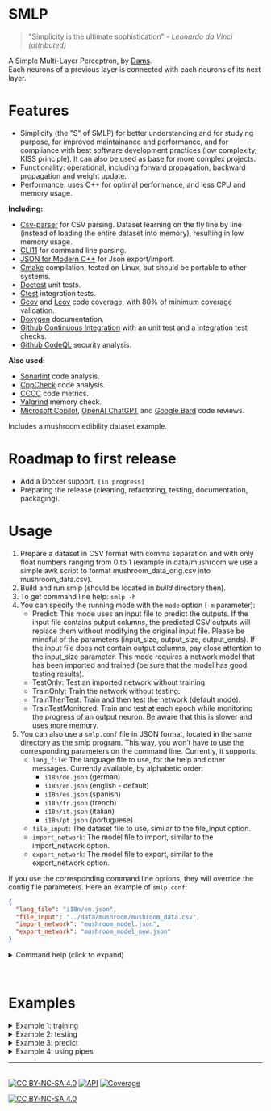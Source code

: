 # SMLP

> "Simplicity is the ultimate sophistication" _- Leonardo da Vinci (attributed)_

A Simple Multi-Layer Perceptron, by [Dams](https://dams-labs.net/).  
Each neurons of a previous layer is connected with each neurons of its next layer.

# Features

- Simplicity (the "S" of SMLP) for better understanding and for studying purpose, for improved maintainance and performance, and for compliance with best software development practices (low complexity, KISS principle). It can also be used as base for more complex projects.
- Functionality: operational, including forward propagation, backward propagation and weight update.
- Performance: uses C++ for optimal performance, and less CPU and memory usage.

**Including:**

- [Csv-parser](https://github.com/ashaduri/csv-parser) for CSV parsing. Dataset learning on the fly line by line (instead of loading the entire dataset into memory), resulting in low memory usage.
- [CLI11](https://github.com/CLIUtils/CLI11) for command line parsing.
- [JSON for Modern C++](https://github.com/nlohmann/json) for Json export/import.
- [Cmake](https://cmake.org) compilation, tested on Linux, but should be portable to other systems.
- [Doctest](https://github.com/doctest/doctest) unit tests.
- [Ctest](https://cmake.org/cmake/help/book/mastering-cmake/chapter/Testing%20With%20CMake%20and%20CTest.html) integration tests.
- [Gcov](https://gcc.gnu.org/onlinedocs/gcc/Gcov.html) and [Lcov](https://github.com/linux-test-project/lcov) code coverage, with 80% of minimum coverage validation.
- [Doxygen](https://www.doxygen.nl) documentation.
- [Github Continuous Integration](https://docs.github.com/en/actions/automating-builds-and-tests/about-continuous-integration) with an unit test and a integration test checks.
- [Github CodeQL](https://github.com/features/security/code) security analysis.

**Also used:**

- [Sonarlint](https://www.sonarsource.com/products/sonarlint) code analysis.
- [CppCheck](https://cppcheck.sourceforge.io/) code analysis.
- [CCCC](https://sarnold.github.io/cccc/CCCC_User_Guide.html) code metrics.
- [Valgrind](https://valgrind.org/) memory check.
- [Microsoft Copilot](https://www.microsoft.com/en-us/bing?ep=140&es=31&form=MA13FV), [OpenAI ChatGPT](https://chat.openai.com/) and [Google Bard](https://bard.google.com/) code reviews.

Includes a mushroom edibility dataset example.

# Roadmap to first release

- Add a Docker support. `[in progress]`
- Preparing the release (cleaning, refactoring, testing, documentation, packaging).

# Usage

1. Prepare a dataset in CSV format with comma separation and with only float numbers ranging from 0 to 1 (example in data/mushroom we use a simple awk script to format mushroom_data_orig.csv into mushroom_data.csv).
2. Build and run smlp (should be located in _build_ directory then).
3. To get command line help: `smlp -h`
4. You can specify the running mode with the `mode` option (`-m` parameter):
   - Predict: This mode uses an input file to predict the outputs. If the input file contains output columns, the predicted CSV outputs will replace them without modifying the original input file. Please be mindful of the parameters (input_size, output_size, output_ends). If the input file does not contain output columns, pay close attention to the input_size parameter. This mode requires a network model that has been imported and trained (be sure that the model has good testing results).
   - TestOnly: Test an imported network without training.
   - TrainOnly: Train the network without testing.
   - TrainThenTest: Train and then test the network (default mode).
   - TrainTestMonitored: Train and test at each epoch while monitoring the progress of an output neuron. Be aware that this is slower and uses more memory.
5. You can also use a `smlp.conf` file in JSON format, located in the same directory as the smlp program. This way, you won’t have to use the corresponding parameters on the command line. Currently, it supports:
   - `lang_file`: The language file to use, for the help and other messages. Currently available, by alphabetic order:
     - `i18n/de.json` (german)
     - `i18n/en.json` (english - default)
     - `i18n/es.json` (spanish)
     - `i18n/fr.json` (french)
     - `i18n/it.json` (italian)
     - `i18n/pt.json` (portuguese)
   - `file_input`: The dataset file to use, similar to the file_input option.
   - `import_network`: The model file to import, similar to the import_network option.
   - `export_network`: The model file to export, similar to the export_network option.

If you use the corresponding command line options, they will override the config file parameters. Here an example of `smlp.conf`:

```json
{
  "lang_file": "i18n/en.json",
  "file_input": "../data/mushroom/mushroom_data.csv",
  "import_network": "mushroom_model.json",
  "export_network": "mushroom_model_new.json"
}
```

<details>
<summary>Command help (click to expand)</summary>

```bash
$ ./smlp -h
SMLP - Simple Multilayer Perceptron
Usage: ./smlp [OPTIONS]

Options:
-h,--help Print this help message and exit
-i,--import_network TEXT:FILE
Import a network model instead of creating a new one. This must be a valid model filepath, specifically a file generated by SMLP. If this option is used, there is no need to specify layer parameters as they are included in the model.
-e,--export_network TEXT Export the network model after training. This must be a valid filepath. The exported model can be imported later, eliminating the need for retraining.
-f,--file_input TEXT:FILE Specify the data file to be used for training and testing.
-s,--input_size UINT:POSITIVE [0]
The numbers of input neurons
-o,--output_size UINT:POSITIVE [1]
The numbers of output neurons
-d,--hidden_size UINT:NONNEGATIVE [10]
The numbers of hidden neurons per hidden layer
-c,--hiddens_count UINT:NONNEGATIVE [1]
The count of hidden layers
-p,--epochs UINT:NONNEGATIVE [3]
The numbers of epochs retraining
-l,--learning_rate FLOAT:FLOAT in [0 - 1]:FLOAT [0.01]
The network training learning rate
-t,--output_ends Indicate that the output columns of the dataset are located at the end of the record.
By default smlp will look at the firsts columns
-r,--training_ratio FLOAT:FLOAT in [0 - 1]:FLOAT [0.7]
The training ratio of the file to switch between data for training and data for testing, should be around 0.7
-R,--training_ratio_line UINT:NONNEGATIVE [0]
The training ratio line number of the file to switch between data for training and data for testing, should be located at 70% of the file.
-m,--mode ENUM:value in {Predict->0,TestOnly->1,TrainOnly->2,TrainTestMonitored->3,TrainThenTest->4} OR {0,1,2,3,4} [4]
Select the running mode: - Predict:This mode uses an input file to predict the outputs.
If the input file contains output columns, the predicted CSV outputs will replace them without modifying the original input file.
Please be mindful of the parameters (input_size, output_size, output_ends). If the input file does not contain output columns, pay close attention to the input_size parameter.
This mode requires a network that has been imported and trained (be sure that the model has good testing results). - TestOnly: Test an imported network without training. - TrainOnly: Train the network without testing. - TrainThenTest: Train and then test the network (default). - TrainTestMonitored: Train and test at each epoch while monitoring the progress of an output neuron. Be aware that this is slower and uses more memory.
-n,--predict_mode ENUM:value in {CSV->0,NumberAndRaw->1,NumberOnly->2,RawOnly->3} OR {0,1,2,3} [0]
If using Predict mode, select the output render mode: - CSV: This will render the output(s) at the end or at the begining of the input line, depending of your output_ends option (default). - NumberAndRaw: This will show both the predicted output(s) numbers and their raw values. - NumberOnly: This will show only the predicted outputs number. - RawOnly: This will only show the output(s) raw values.
-y,--output_index_to_monitor UINT:NONNEGATIVE [1]
Indicate the output neuron index to monitor during a TrainTestMonitored mode. If index = 0 there will be no progress monitoring. Default is 1, the first neuron output.
-a,--hidden_activation_function ENUM:value in {ELU->0,LReLU->1,PReLU->2,ReLU->3,Sigmoid->4,Tanh->5} OR {0,1,2,3,4,5} [4]
Select the hidden neurons activation function: - ELU: Exponential Linear Units, require an hidden_activation_alpha parameter. - LReLU: Leaky ReLU. - PReLU: Parametric ReLU, require an hidden_activation_alpha_parameter. - ReLU: Rectified Linear Unit. - Sigmoid (default). - Tanh: Hyperbolic Tangent
-b,--output_activation_function ENUM:value in {ELU->0,LReLU->1,PReLU->2,ReLU->3,Sigmoid->4,Tanh->5} OR {0,1,2,3,4,5} [4]
Select the output neurons activation function: - ELU: Exponential Linear Units, require an output_activation_alpha parameter. - LReLU: Leaky ReLU. - PReLU: Parametric ReLU, require an output_activation_alpha parameter. - ReLU: Rectified Linear Unit. - Sigmoid (default). - Tanh: Hyperbolic Tangent
-A,--hidden_activation_alpha FLOAT:FLOAT in [-100 - 100] [0.1]
The alpha parameter value for ELU and PReLU activation functions on hidden layers
-B,--output_activation_alpha FLOAT:FLOAT in [-100 - 100] [0.1]
The alpha parameter value for ELU and PReLU activation functions on output layer
-H,--enable_http Enable the HTTP service
-P,--http_port UINT:NONNEGATIVE [8080]
Set the HTTP service port
-x,--disable_stdin Disable stdin input like command pipes and interactive testing
-v,--version Show current version
-V,--verbose Verbose logs

```

</details>

&nbsp;

# Examples

<details>
<summary>Example 1: training</summary>

Training a new MLP with the mushroom dataset, 20 inputs (-s), 1 output (-o), 12 neurons by hidden layers (-d), 1 hidden layer (-c), during 100 epochs (-p), output at beginning of the dataset (no -t), with a ReLU activation function on hidden layer (-a) and with monitored tests (-m). Then exporting the model to myMushroomMLP.json after the training (-e).

`smlp -e myMushroomMLP.json -f ../data/mushroom/mushroom_data.csv -s 20 -o 1 -d 12 -c 1 -p 100 -a ReLU -m TrainTestMonitored`

Output:

```

...
[2023-11-06 14:58:26] [INFO] Training epoch 93/100... testing... acc(lah)[87 85 82] conv(01t)[84 99 91]
[2023-11-06 14:58:28] [INFO] Training epoch 94/100... testing... acc(lah)[84 81 78] conv(01t)[78 1e+02 88]
[2023-11-06 14:58:30] [INFO] Training epoch 95/100... testing... acc(lah)[84 81 79] conv(01t)[78 1e+02 88]
[2023-11-06 14:58:41] [INFO] Training epoch 96/100... testing... acc(lah)[84 81 79] conv(01t)[78 1e+02 88]
[2023-11-06 14:58:43] [INFO] Training epoch 97/100... testing... acc(lah)[84 81 79] conv(01t)[78 1e+02 88]
[2023-11-06 14:58:45] [INFO] Training epoch 98/100... testing... acc(lah)[84 82 79] conv(01t)[79 99 88]
[2023-11-06 14:58:47] [INFO] Training epoch 99/100... testing... acc(lah)[84 82 79] conv(01t)[79 1e+02 88]
[2023-11-06 14:58:49] [INFO] Training epoch 100/100... testing... acc(lah)[85 83 80] conv(01t)[80 99 89]
[2023-11-06 14:58:51] [INFO] Elapsed time: 292.32s
[2023-11-06 14:58:51] [INFO] Testing results:
Low accuracy (correct at 70%): 84.8%
Avg accuracy (correct at 80%): 82.8%
High accuracy (correct at 90%): 79.6%
Good convergence toward zero: 80.1% (8183/10215)
Good convergence toward one: 99.4% (8057/8106)
Good convergence total: 88.6% (16240/18321)

[2023-11-06 14:58:51] [INFO] Exporting network model to myMushroomMLP.json...

```

</details>

<details>
<summary>Example 2: testing</summary>

Importing the previous myMushroomMLP.json and testing it with the mushroom dataset.

`smlp -i myMushroomMLP.json -f ../data/mushroom/mushroom_data.csv -m TestOnly`

Output:

```

[2023-11-06 15:00:13] [INFO] Importing network model from myMushroomMLP.json...
[2023-11-06 15:00:13] [INFO] Testing, using file ../data/mushroom/mushroom_data.csv
Testing results:
Low accuracy (correct at 70%): 84.8%
Avg accuracy (correct at 80%): 82.8%
High accuracy (correct at 90%): 79.6%

```

</details>

<details>
<summary>Example 3: predict</summary>

Using a new data file that doesn't have outputs to predict the outputs with our previous mushroom mlp model.
`smlp -i myMushroomMLP.json -f ../data/mushroom/mushroom_data_to_predict.csv -m Predict`

mushroom_data_to_predict.csv:

```

0.08,0.43,0.90,0.42,1.00,0.62,0.33,0.38,0.10,0.07,0.00,0.00,0.38,0.00,0.00,1.00,0.92,0.00,1.00,0.00
0.01,0.57,0.90,0.25,1.00,0.00,0.67,0.92,0.09,0.02,0.00,0.00,0.62,0.00,0.00,1.00,0.92,0.00,1.00,0.00
0.07,0.57,0.00,0.25,1.00,0.38,0.33,0.62,0.11,0.07,0.14,0.00,0.08,0.00,0.00,1.00,0.92,0.00,0.25,0.00
0.09,0.57,0.00,0.67,1.00,0.62,0.33,0.62,0.13,0.20,0.00,0.00,0.62,0.00,0.00,1.00,0.92,0.00,0.38,0.00
0.16,0.71,0.40,0.08,1.00,0.38,0.33,0.69,0.12,0.20,0.00,0.64,0.08,0.00,0.00,1.00,0.92,0.00,1.00,0.00
0.06,0.14,0.40,1.00,1.00,0.50,0.00,0.69,0.17,0.06,0.00,0.00,0.92,0.00,0.00,1.00,0.92,0.00,0.12,0.00
0.02,0.43,0.20,0.08,1.00,0.38,0.67,0.08,0.04,0.02,0.00,0.36,0.08,0.00,0.00,1.00,0.92,0.00,0.62,0.00
0.09,1.00,0.70,0.75,1.00,0.00,0.33,0.85,0.03,0.09,0.00,0.00,0.08,0.00,0.00,1.00,0.92,0.00,1.00,0.00
0.07,0.71,0.00,0.08,0.50,0.38,0.33,0.69,0.10,0.06,0.00,0.00,0.54,0.00,0.00,1.00,0.92,0.00,1.00,0.00
0.06,0.43,0.00,0.75,1.00,0.12,0.33,0.62,0.11,0.09,0.00,0.00,0.23,0.00,0.00,1.00,0.92,0.00,1.00,0.00

```

Output:

```

1,0.08,0.43,0.9,0.42,1,0.62,0.33,0.38,0.1,0.07,0,0,0.38,0,0,1,0.92,0,1,0
1,0.01,0.57,0.9,0.25,1,0,0.67,0.92,0.09,0.02,0,0,0.62,0,0,1,0.92,0,1,0
0,0.07,0.57,0,0.25,1,0.38,0.33,0.62,0.11,0.07,0.14,0,0.08,0,0,1,0.92,0,0.25,0
1,0.09,0.57,0,0.67,1,0.62,0.33,0.62,0.13,0.2,0,0,0.62,0,0,1,0.92,0,0.38,0
1,0.16,0.71,0.4,0.08,1,0.38,0.33,0.69,0.12,0.2,0,0.64,0.08,0,0,1,0.92,0,1,0
0,0.06,0.14,0.4,1,1,0.5,0,0.69,0.17,0.06,0,0,0.92,0,0,1,0.92,0,0.12,0
0,0.02,0.43,0.2,0.08,1,0.38,0.67,0.08,0.04,0.02,0,0.36,0.08,0,0,1,0.92,0,0.62,0
1,0.09,1,0.7,0.75,1,0,0.33,0.85,0.03,0.09,0,0,0.08,0,0,1,0.92,0,1,0
0,0.07,0.71,0,0.08,0.5,0.38,0.33,0.69,0.1,0.06,0,0,0.54,0,0,1,0.92,0,1,0
1,0.06,0.43,0,0.75,1,0.12,0.33,0.62,0.11,0.09,0,0,0.23,0,0,1,0.92,0,1,0

```

The first column represents the predicted result: 1 signifies that the mushroom is likely edible, while 0 indicates it is likely not edible. These predictions are made with an accuracy of 80%, meaning that there is an 80% confidence in these predictions. However, caution is advised. While we can strive to improve the accuracy of the model, it’s important to remember that predictions are inherently probabilistic and will never reach 100% certainty, mirroring the inherent uncertainties of real life.

</details>

<details>
<summary>Example 4: using pipes</summary>

You can chain commands with pipes. This allows you to, for example, have a parser command before predicting the data with a neural network, and then chain the output with another command. Please note that when using pipes, you should use the `-R,--training_ratio_line` option instead of `training_ratio`. Also, be aware that there’s no `epoch` option available with pipes. However, you can use a loop in a script for that purpose.
Here some examples:

```bash
# create a new network model
$ cat ../data/mushroom/mushroom_data.csv | ./smlp -e mushroom_model.json -s 20 -o 1 -d 12 -c 1 -R 40000 -a ReLU -m TrainTestMonitored
[2023-11-17 20:56:16] [INFO] Training...testing... acc(lah)[30 13 5.1]

# train the network model again, the model accuracy (low, average, high) increase
$ cat ../data/mushroom/mushroom_data.csv | ./smlp -i mushroom_model.json -e mushroom_model.json -R 40000 -m TrainTestMonitored
[2023-11-17 21:00:14] [INFO] Training...testing... acc(lah)[52 36 20]

# test the model with some data (here the last 1000 lines) that shouldn't have been used during the training:
$ tail -n 1000 ../data/mushroom/mushroom_data.csv | ./smlp -i mushroom_model.json -R 40000 -m TestOnly

# train then test the model (no monitored):
$ cat ../data/mushroom/mushroom_data.csv | ./smlp -i mushroom_model.json -e mushroom_model.json -R 40000 -m TrainThenTest

# just train the model with the first 40000 lines (for the whole file, don't use the -R parameter), no test:
$ cat ../data/mushroom/mushroom_data.csv | ./smlp -i mushroom_model.json -e mushroom_model.json -R 40000 -m TrainOnly

# do some prediction then chain the output with another command, for example here to train a new model.
$ cat ../data/mushroom/mushroom_data_to_predict.csv | ./smlp -i mushroom_model.json -m Predict | ./smlp -e new_model.json -s 20 -o 1 -d 12 -c 1 -R 40000 -a ReLU -m TrainTestMonitored
```

</details>

---

[cc-by-nc-sa]: http://creativecommons.org/licenses/by-nc-sa/4.0/
[cc-by-nc-sa-image]: https://licensebuttons.net/l/by-nc-sa/4.0/88x31.png
[cc-by-nc-sa-shield]: https://img.shields.io/badge/License-CC%20BY--NC--SA%204.0-lightgrey.svg

&nbsp;  
[![CC BY-NC-SA 4.0][cc-by-nc-sa-shield]][cc-by-nc-sa]
[![API](https://img.shields.io/badge/API-Documentation-blue)](https://obewan.github.io/SMLP/api/)
[![Coverage](https://img.shields.io/badge/dynamic/json?url=https%3A%2F%2Fobewan.github.io%2FSMLP%2Fcoverage%2Fcoverage.json&query=coverage&label=coverage&color=green)](https://obewan.github.io/SMLP/coverage/html/)

[![CC BY-NC-SA 4.0][cc-by-nc-sa-image]][cc-by-nc-sa]
